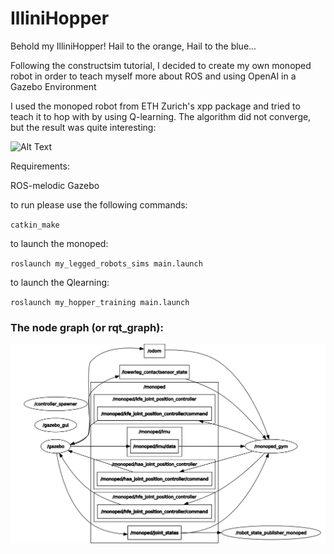 # IlliniHopper

Behold my IlliniHopper! Hail to the orange, Hail to the blue...

Following the constructsim tutorial, I decided to create my own monoped robot 
in order to teach myself more about ROS and using OpenAI in a Gazebo Environment

I used the monoped robot from ETH Zurich's xpp package and tried to teach it to
hop with by using Q-learning. The algorithm did not converge, but the result was
quite interesting:

![Alt Text](https://media4.giphy.com/media/lIsgQpeQiUnZ7GnSNP/giphy.gif)



Requirements:

ROS-melodic
Gazebo

to run please use the following commands:

`catkin_make`

to launch the monoped:

`roslaunch my_legged_robots_sims main.launch`

to launch the Qlearning:

`roslaunch my_hopper_training main.launch`


### The node graph (or rqt_graph):

<img src="https://github.com/aihoque2/IlliniHopper/blob/main/pics/node_and_topic_graph.png">
